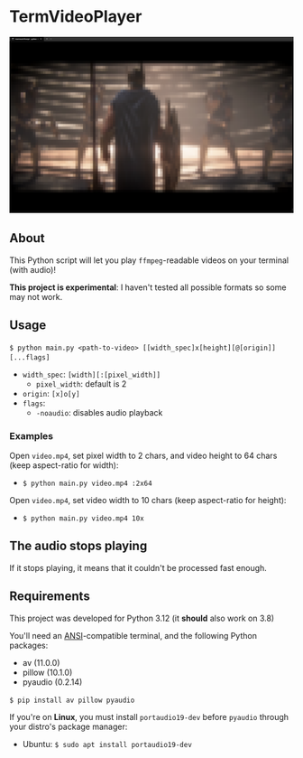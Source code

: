 # TermVideoPlayer

![](preview.png)

## About

This Python script will let you play `ffmpeg`-readable videos on your terminal (with audio)!

**This project is experimental**: I haven't tested all possible formats so some may not work.

## Usage

`$ python main.py <path-to-video> [[width_spec]x[height][@[origin]] [...flags]`
- `width_spec`: `[width][:[pixel_width]]`
  - `pixel_width`: default is 2
- `origin`: `[x]o[y]`
- `flags`:
  - `-noaudio`: disables audio playback

### Examples

Open `video.mp4`, set pixel width to 2 chars, and video height to 64 chars (keep aspect-ratio for width):
- `$ python main.py video.mp4 :2x64`

Open `video.mp4`, set video width to 10 chars (keep aspect-ratio for height):
- `$ python main.py video.mp4 10x`

## The audio stops playing

If it stops playing, it means that it couldn't be processed fast enough.

## Requirements

This project was developed for Python 3.12 (it **should** also work on 3.8)

You'll need an [ANSI](https://en.wikipedia.org/wiki/ANSI_escape_code)-compatible terminal, and the following Python packages:
- av (11.0.0)
- pillow (10.1.0)
- pyaudio (0.2.14)

`$ pip install av pillow pyaudio`

If you're on **Linux**, you must install `portaudio19-dev` before `pyaudio` through your distro's package manager:
- Ubuntu: `$ sudo apt install portaudio19-dev`
